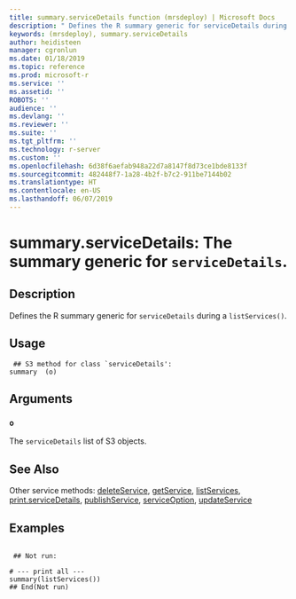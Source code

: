 ```yaml
---
title: summary.serviceDetails function (mrsdeploy) | Microsoft Docs
description: " Defines the R summary generic for serviceDetails during a  listServices(). "
keywords: (mrsdeploy), summary.serviceDetails
author: heidisteen
manager: cgronlun
ms.date: 01/18/2019
ms.topic: reference
ms.prod: microsoft-r
ms.service: ''
ms.assetid: ''
ROBOTS: ''
audience: ''
ms.devlang: ''
ms.reviewer: ''
ms.suite: ''
ms.tgt_pltfrm: ''
ms.technology: r-server
ms.custom: ''
ms.openlocfilehash: 6d38f6aefab948a22d7a8147f8d73ce1bde8133f
ms.sourcegitcommit: 482448f7-1a28-4b2f-b7c2-911be7144b02
ms.translationtype: HT
ms.contentlocale: en-US
ms.lasthandoff: 06/07/2019
---
```

 # <a name="summaryservicedetails-the-summary-generic-for-servicedetails"></a>summary.serviceDetails: The summary generic for `serviceDetails`. 
 ## <a name="description"></a>Description

Defines the R summary generic for `serviceDetails` during a `listServices()`.


 ## <a name="usage"></a>Usage

```   
 ## S3 method for class `serviceDetails':
summary  (o)

```

 ## <a name="arguments"></a>Arguments



 ### `o`
 The `serviceDetails` list of S3 objects. 



 ## <a name="see-also"></a>See Also

Other service methods: [deleteService](deleteService.md), [getService](getService.md), [listServices](listServices.md), [print.serviceDetails](print.serviceDetails.md), [publishService](publishService.md), [serviceOption](serviceOption.md), [updateService](updateService.md)

 ## <a name="examples"></a>Examples

 ```

  ## Not run:

# --- print all ---
summary(listServices())
 ## End(Not run) 
```

